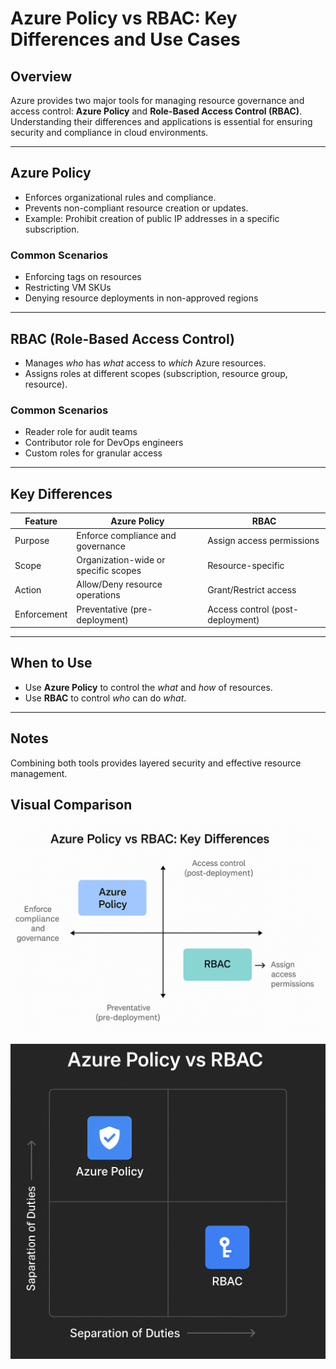 # Azure Policy vs RBAC: Key Differences and Use Cases

## Overview

Azure provides two major tools for managing resource governance and access control: **Azure Policy** and **Role-Based Access Control (RBAC)**. Understanding their differences and applications is essential for ensuring security and compliance in cloud environments.

---

## Azure Policy

- Enforces organizational rules and compliance.
- Prevents non-compliant resource creation or updates.
- Example: Prohibit creation of public IP addresses in a specific subscription.

### Common Scenarios
- Enforcing tags on resources
- Restricting VM SKUs
- Denying resource deployments in non-approved regions

---

## RBAC (Role-Based Access Control)

- Manages *who* has *what* access to *which* Azure resources.
- Assigns roles at different scopes (subscription, resource group, resource).

### Common Scenarios
- Reader role for audit teams
- Contributor role for DevOps engineers
- Custom roles for granular access

---

## Key Differences

| Feature        | Azure Policy                          | RBAC                                |
|----------------|----------------------------------------|-------------------------------------|
| Purpose        | Enforce compliance and governance      | Assign access permissions           |
| Scope          | Organization-wide or specific scopes   | Resource-specific                   |
| Action         | Allow/Deny resource operations         | Grant/Restrict access               |
| Enforcement    | Preventative (pre-deployment)          | Access control (post-deployment)    |

---

## When to Use

- Use **Azure Policy** to control the *what* and *how* of resources.
- Use **RBAC** to control *who* can do *what*.

---

## Notes

Combining both tools provides layered security and effective resource management.

## Visual Comparison

![Azure Policy vs RBAC](imgs/policy_vs_rbac01.png)

![Azure Policy vs RBAC](imgs/policy_vs_rbac02.png)
